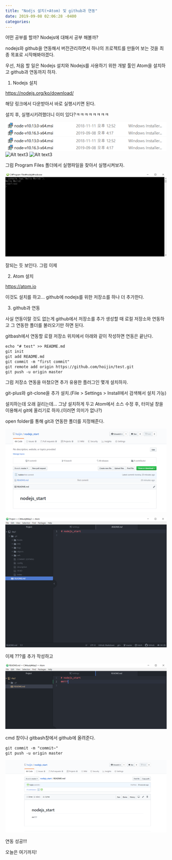```yaml
---
title: "Nodjs 설치(+Atom) 및 github과 연동"
date: 2019-09-08 02:06:28 -0400
categories: 
---
```

어떤 공부를 할까?
Nodejs에 대해서 공부 해볼까?

nodejs와 github을 연동해서 버전관리하면서 하나의 프로젝트를 만들어 보는 것을 최종 목표로 시작해봐야겠다.

우선, 처음 할 일은 Nodejs 설치와 Nodejs를 사용하기 위한 개발 툴인 Atom을 설치하고 github과 연동까지 하자.

1. Nodejs 설치

<https://nodejs.org/ko/download/> 

해당 링크에서 다운받아서 바로 실행시키면 된다.

설치 후, 실행시키려했더니 이미 있다?ㅋㅋㅋㅋㅋㅋㅋㅋ 

![Alt text1](/docs/assets/images/nodejs_1.PNG)
![Alt text2](docs/assets/images/nodejs_1.PNG)
![Alt text3](/assets/images/nodejs_1.PNG)
![Alt text3](assets/images/nodejs_1.PNG)

그럼 Program Files 폴더에서 실행파일을 찾아서 실행시켜보자.

![Alt text](/docs/assets/images/nodejs_2.PNG)

잘되는 듯 보인다. 그럼 이제 

2. Atom 설치 

<https://atom.io>

이것도 설치를 하고... github에 nodejs를 위한 저장소를 하나 더 추가한다.

3. github과 연동

사실 연동이랄 것도 없는게 github에서 저장소를 추가 생성할 때 로컬 저장소와 연동하고 그 연동한 폴더를 불러오기만 하면 된다. 

gitbash에서 연동할 로컬 저장소 위치에서 아래와 같이 작성하면 연동은 끝난다.

<pre><code>echo "# test" >> README.md
git init
git add README.md
git commit -m "first commit"
git remote add origin https://github.com/hoijin/test.git
git push -u origin master
</code></pre>

그럼 저장소 연동을 마쳤으면 추가 유용한 플러그인 몇개 설치하자.

git-plus와 git-clone을 추가 설치.(File > Settings > Install에서 검색해서 설치 가능)

설치하는데 오래 걸리는데... 그냥 설치하게 두고 Atom에서 소스 수정 후, 터미널 창을 이용해서 git에 올리기로 하자.(이러면 의미가 없나?)

open folder를 통해 git과 연동한 폴더를 지정해준다.

![Alt text](/docs/assets/images/nodejs_4.PNG)

![Alt text](/docs/assets/images/nodejs_5.PNG)

이제 ???를 추가 작성하고

![Alt text](/docs/assets/images/nodejs_6.PNG)

cmd 창이나 gitbash창에서 github에 올려준다.

<pre><code>git commit -m "commit~"
git push -u origin master
</code></pre>


![Alt text](/docs/assets/images/nodejs_7.PNG)

연동 성공!!!

오늘은 여기까지!










